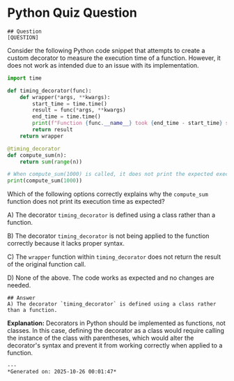 # Python Quiz Question
    
    ## Question
    [QUESTION]
Consider the following Python code snippet that attempts to create a custom decorator to measure the execution time of a function. However, it does not work as intended due to an issue with its implementation.

```python
import time

def timing_decorator(func):
    def wrapper(*args, **kwargs):
        start_time = time.time()
        result = func(*args, **kwargs)
        end_time = time.time()
        print(f"Function {func.__name__} took {end_time - start_time} seconds to execute.")
        return result
    return wrapper

@timing_decorator
def compute_sum(n):
    return sum(range(n))

# When compute_sum(1000) is called, it does not print the expected execution time.
print(compute_sum(1000))
```

Which of the following options correctly explains why the `compute_sum` function does not print its execution time as expected?

A) The decorator `timing_decorator` is defined using a class rather than a function.

B) The decorator `timing_decorator` is not being applied to the function correctly because it lacks proper syntax.

C) The `wrapper` function within `timing_decorator` does not return the result of the original function call.

D) None of the above. The code works as expected and no changes are needed.
    
    ## Answer
    A) The decorator `timing_decorator` is defined using a class rather than a function.

**Explanation:** Decorators in Python should be implemented as functions, not classes. In this case, defining the decorator as a class would require calling the instance of the class with parentheses, which would alter the decorator's syntax and prevent it from working correctly when applied to a function.
    
    ---
    *Generated on: 2025-10-26 00:01:47*
    